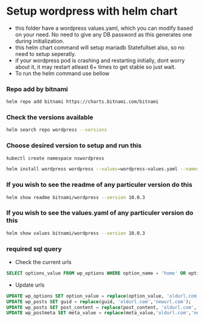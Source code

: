 # Setup wordpress with helm chart

  - this folder have a wordpress values.yaml, which you can modify based on your need. No need to give any DB password as this generates one during initialization.
  - this helm chart command will setup mariadb Statefullset also, so no need to setup seperatly.
  - if your wordpress pod is crashing and restarting initially, dont worry about it, it may restart atleast 6+ times to get stable so just wait.
  - To run the helm command use bellow 

### Repo add by bitnami

```BASH
helm repo add bitnami https://charts.bitnami.com/bitnami
```

### Check the versions available

```BASH
helm search repo wordpress --versions
```

### Choose desired version to setup and run this

```BASH
kubectl create namespace nswordpress

helm install wordpress wordpress --values=wordpress-values.yaml --namespace nswordpress --version 10.0.3 --repo=https://charts.bitnami.com/bitnami
```

### If you wish to see the readme of any particuler version do this

```BASH
helm show readme bitnami/wordpress --version 10.0.3
```

### If you wish to see the values.yaml of any particuler version do this

```BASH
helm show values bitnami/wordpress --version 10.0.3
```

### required sql query

- Check the current urls

```SQL
SELECT options_value FROM wp_options WHERE option_name = 'home' OR option_name = 'siteurl';
```
- Update urls 


```SQL
UPDATE wp_options SET option_value = replace(option_value, 'oldurl.com', 'newurl.com') WHERE option_name = 'home' OR option_name = 'siteurl';
UPDATE wp_posts SET guid = replace(guid, 'oldurl.com','newurl.com');
UPDATE wp_posts SET post_content = replace(post_content, 'oldurl.com', 'newurl.com'); 
UPDATE wp_postmeta SET meta_value = replace(meta_value,'oldurl.com','newurl.com');
```
